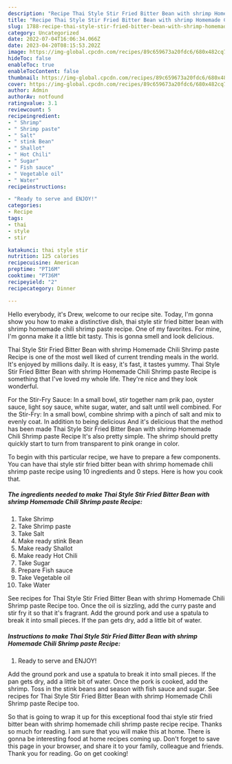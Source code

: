 ```yaml
---
description: "Recipe Thai Style Stir Fried Bitter Bean with shrimp Homemade Chili Shrimp paste Recipe yang Very Delicious"
title: "Recipe Thai Style Stir Fried Bitter Bean with shrimp Homemade Chili Shrimp paste Recipe yang Very Delicious"
slug: 1788-recipe-thai-style-stir-fried-bitter-bean-with-shrimp-homemade-chili-shrimp-paste-recipe-yang-very-delicious
category: Uncategorized
date: 2022-07-04T16:06:34.066Z
date: 2023-04-20T08:15:53.202Z
image: https://img-global.cpcdn.com/recipes/89c659673a20fdc6/680x482cq70/thai-style-stir-fried-bitter-bean-with-shrimp-homemade-chili-shrimp-paste-recipe-recipe-main-photo.jpg
hideToc: false
enableToc: true
enableTocContent: false
thumbnail: https://img-global.cpcdn.com/recipes/89c659673a20fdc6/680x482cq70/thai-style-stir-fried-bitter-bean-with-shrimp-homemade-chili-shrimp-paste-recipe-recipe-main-photo.jpg
cover: https://img-global.cpcdn.com/recipes/89c659673a20fdc6/680x482cq70/thai-style-stir-fried-bitter-bean-with-shrimp-homemade-chili-shrimp-paste-recipe-recipe-main-photo.jpg
author: Admin
authorAv: notfound
ratingvalue: 3.1
reviewcount: 5
recipeingredient:
- " Shrimp"
- " Shrimp paste"
- " Salt"
- " stink Bean"
- " Shallot"
- " Hot Chili"
- " Sugar"
- " Fish sauce"
- " Vegetable oil"
- " Water"
recipeinstructions:

- "Ready to serve and ENJOY!"
categories:
- Recipe
tags:
- thai
- style
- stir

katakunci: thai style stir 
nutrition: 125 calories
recipecuisine: American
preptime: "PT16M"
cooktime: "PT36M"
recipeyield: "2"
recipecategory: Dinner

---
```



Hello everybody, it's Drew, welcome to our recipe site. Today, I'm gonna show you how to make a distinctive dish, thai style stir fried bitter bean with shrimp homemade chili shrimp paste recipe. One of my favorites. For mine, I'm gonna make it a little bit tasty. This is gonna smell and look delicious.

Thai Style Stir Fried Bitter Bean with shrimp Homemade Chili Shrimp paste Recipe is one of the most well liked of current trending meals in the world. It's enjoyed by millions daily. It is easy, it's fast, it tastes yummy. Thai Style Stir Fried Bitter Bean with shrimp Homemade Chili Shrimp paste Recipe is something that I've loved my whole life. They're nice and they look wonderful.

For the Stir-Fry Sauce: In a small bowl, stir together nam prik pao, oyster sauce, light soy sauce, white sugar, water, and salt until well combined. For the Stir-Fry: In a small bowl, combine shrimp with a pinch of salt and mix to evenly coat. In addition to being delicious And it&#39;s delicious that the method has been made Thai Style Stir Fried Bitter Bean with shrimp Homemade Chili Shrimp paste Recipe It&#39;s also pretty simple. The shrimp should pretty quickly start to turn from transparent to pink orange in color.


To begin with this particular recipe, we have to prepare a few components. You can have thai style stir fried bitter bean with shrimp homemade chili shrimp paste recipe using 10 ingredients and 0 steps. Here is how you cook that.

<!--inarticleads1-->

##### The ingredients needed to make Thai Style Stir Fried Bitter Bean with shrimp Homemade Chili Shrimp paste Recipe:

1. Take  Shrimp
1. Take  Shrimp paste
1. Take  Salt
1. Make ready  stink Bean
1. Make ready  Shallot
1. Make ready  Hot Chili
1. Take  Sugar
1. Prepare  Fish sauce
1. Take  Vegetable oil
1. Take  Water


See recipes for Thai Style Stir Fried Bitter Bean with shrimp Homemade Chili Shrimp paste Recipe too. Once the oil is sizzling, add the curry paste and stir fry it so that it&#39;s fragrant. Add the ground pork and use a spatula to break it into small pieces. If the pan gets dry, add a little bit of water. 

<!--inarticleads2-->

##### Instructions to make Thai Style Stir Fried Bitter Bean with shrimp Homemade Chili Shrimp paste Recipe:


1. Ready to serve and ENJOY!

Add the ground pork and use a spatula to break it into small pieces. If the pan gets dry, add a little bit of water. Once the pork is cooked, add the shrimp. Toss in the stink beans and season with fish sauce and sugar. See recipes for Thai Style Stir Fried Bitter Bean with shrimp Homemade Chili Shrimp paste Recipe too. 

So that is going to wrap it up for this exceptional food thai style stir fried bitter bean with shrimp homemade chili shrimp paste recipe recipe. Thanks so much for reading. I am sure that you will make this at home. There is gonna be interesting food at home recipes coming up. Don't forget to save this page in your browser, and share it to your family, colleague and friends. Thank you for reading. Go on get cooking!
